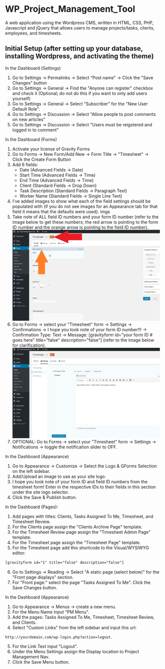 # WP_Project_Management_Tool
A web application using the Wordpress CMS, written in HTML, CSS, PHP, Javascript and jQuery that allows users to manage projects/tasks, clients, employees, and timesheets.

## Initial Setup (after setting up your database, installing Wordpress, and activating the theme)

In the Dashboard (Settings)
1. Go to Settings -> Permalinks -> Select "Post name" -> Click the "Save Changes" button
2. Go to Settings -> General -> Find the "Anyone can register" checkbox and check it (Optional; do not do this if you want to only add users yourself)
3. Go to Settings -> General -> Select "Subscriber" for the "New User Default Role".
4. Go to Settings -> Discussion -> Select "Allow people to post comments on new articles"
5. Go to Settings -> Discussion -> Select "Users must be reigstered and logged in to comment"

In the Dashboard (Forms)
1. Activate your license of Gravity Forms
2. Go to Forms -> New Form/Add New -> Form Title -> "Timesheet" -> Click the Create Form Button
3. Add 6 fields:
	* Date (Advanced Fields -> Date)
	* Start Time (Advanced Fields -> Time)
	* End Time (Advanced Fields -> Time)
	* Client (Standard Fields -> Drop Down)
	* Task Description (Standard Fields -> Paragraph Text)
	* Worker Name (Standard Fields -> Single Line Text)
4. I've added images to show what each of the field settings should be populated with (if you do not see images for an Appearance tab for that field it means that the defaults were used).
imgs
5. Take note of ALL field ID numbers and your form ID number (refer to the image below to get these numbers; the red arrow is pointing to the form ID number and the orange arrow is pointing to the field ID number).
![Alt text](/screenshots/formAndFieldID.jpg?raw=true "Form and Field ID")
6. Go to Forms -> select your "Timesheet" form -> Settings -> Confirmations -> I hope you took note of your form ID number!!! -> Confirmation Type: Text -> Message: [gravityform id="your form ID # goes here" title="false" description="false"] (refer to the image below for clarification).
![Alt text](/screenshots/gformConfirmation.jpg?raw=true "Gforms Confirmations")
7. OPTIONAL: Go to Forms -> select your "Timesheet" form -> Settings -> Notifications -> toggle the notification slider to OFF.


In the Dashboard (Appearance)
1. Go to Appearance -> Customize -> Select the Logo & GForms Selection on the left sidebar.
2. Add/Upload an image to use as your site logo.
3. I hope you took note of your form ID and field ID numbers from the timesheet form! Enter in the respective IDs to their fields in this section under the site logo selector.
4. Click the Save & Publish button.

In the Dashboard (Pages):
1. Add pages with titles: Clients, Tasks Assigned To Me, Timesheet, and Timesheet Review.
2. For the Clients page assign the "Clients Archive Page" template.
3. For the Timesheet Review page assign the "Timesheet Admin Page" template.
4. For the Timesheet page assign the "Timesheet Page" template.
5. For the Timesheet page add this shortcode to the Visual/WYSIWYG editor:
```html
[gravityform id="1" title="false" description="false"]
```
6. Go to Settings -> Reading -> Select "A static page (select below)" for the "Front page displays" section.
7. For "Front page:" select the page "Tasks Assigned To Me". Click the Save Changes button.

In the Dashboard (Appearance)
1. Go to Appearance -> Menus -> create a new menu.
2. For the Menu Name input "PM Menu".
3. Add the pages: Tasks Assigned To Me, Timesheet, Timesheet Review, and Clients.
4. Select "Custom Links" from the left sidebar and input this url: 
```html
http://yourdomain.com/wp-login.php?action=logout.
```
5. For the Link Text input "Logout".
6. Under the Menu Settings assign the Display location to Project Management Nav.
7. Click the Save Menu button.
